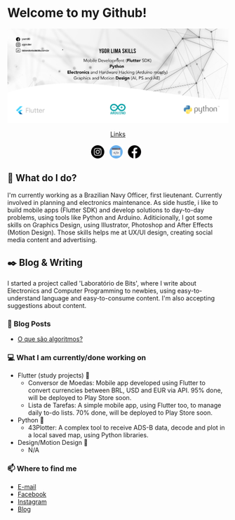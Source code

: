 # Welcome to my Github!

[![Header](https://github.com/ygordev/ygordev/blob/main/ygorlima-github-banner.png "Header")](https://laboratoriodebits.com.br/)

<p align='center'>
  <u>Links</u><br><br>
<a href="https://instagram.com/ygor.dev"><img height="30" src="https://github.com/ygordev/ygordev/blob/main/instagram.png?raw=true"></a>&nbsp;&nbsp;
<a href="https://laboratoriodebits.com.br"><img height="30" src="https://github.com/ygordev/ygordev/blob/main/web.png?raw=true"></a>&nbsp;&nbsp;
<a href="https://facebook.com/ywml10"><img height="30" src="https://github.com/ygordev/ygordev/blob/main/facebook.png?raw=true"></a>&nbsp;&nbsp;
</p>

## 💼 What do I do?
I'm currently working as a Brazilian Navy Officer, first lieutenant. Currently involved in planning and electronics maintenance. As side hustle, i like to build mobile apps (Flutter SDK) and develop solutions to day-to-day problems, using tools like Python and Arduino. Aditicionally, I got some skills on Graphics Design, using Illustrator, Photoshop and After Effects (Motion Design). Those skills helps me at UX/UI design, creating social media content and advertising.

## ✒️ Blog & Writing 
I started a project called 'Laboratório de Bits', where I write about Electronics and Computer Programming to newbies, using easy-to-understand language and easy-to-consume content. I'm also accepting suggestions about content.

### 📰  Blog Posts
- [O que são algoritmos?](https://laboratoriodebits.com.br/o-que-e-algoritmo/)

### 💻  What I am currently/done working on
- Flutter (study projects) 🚀
  - Conversor de Moedas: Mobile app developed using Flutter to convert currencies between BRL, USD and EUR via API. 95% done, will be deployed to Play Store soon.
  - Lista de Tarefas: A simple mobile app, using Flutter too, to manage daily to-do lists. 70% done, will be deployed to Play Store soon.
- Python 🚀
  - 43Plotter: A complex tool to receive ADS-B data, decode and plot in a local saved map, using Python libraries.
- Design/Motion Design 🚀
  - N/A

### 📫  Where to find me
- [E-mail](mailto:admin@laboratoriodebits.com.br)
- [Facebook](https://facebook.com/ywml10)
- [Instagram](https://instagram.com/ygor.dev)
- [Blog](https://www.laboratoriodebits.com.br/)

### 

<!--
**ygordev/ygordev** is a ✨ _special_ ✨ repository because its `README.md` (this file) appears on your GitHub profile.

Here are some ideas to get you started:

- 🔭 I’m currently working on ...
- 🌱 I’m currently learning ...
- 👯 I’m looking to collaborate on ...
- 🤔 I’m looking for help with ...
- 💬 Ask me about ...
- 📫 How to reach me: ...
- 😄 Pronouns: ...
- ⚡ Fun fact: ...
-->

